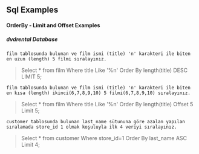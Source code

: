 ## Sql Examples



#### OrderBy - Limit and Offset Examples



##### dvdrental Database





```
film tablosunda bulunan ve film ismi (title) 'n' karakteri ile biten en uzun (length) 5 filmi sıralayınız.
```



> Select * from film Where title Like '%n' Order By length(title) DESC LIMIT 5;



```
film tablosunda bulunan ve film ismi (title) 'n' karakteri ile biten en kısa (length) ikinci(6,7,8,9,10) 5 filmi(6,7,8,9,10) sıralayınız.
```



> Select * from film Where title Like '%n' Order By length(title) Offset 5 Limit 5;



```
customer tablosunda bulunan last_name sütununa göre azalan yapılan sıralamada store_id 1 olmak koşuluyla ilk 4 veriyi sıralayınız.
```



> Select * from customer Where store_id=1 Order By last_name ASC Limit 4;